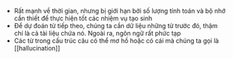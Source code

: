 - Rất mạnh về thời gian, nhưng bị giới hạn bởi số lượng tính toán và bộ nhớ cần thiết để thực hiện tốt các nhiệm vụ tạo sinh
- Để dự đoán từ tiếp theo, chúng ta cần dữ liệu những từ trước đó, thậm chí là cả tài liệu chứa nó. Ngoài ra, ngôn ngữ rất phức tạp
- Các từ trong cấu trúc câu có thể mơ hồ hoặc có cái mà chúng ta gọi là [[hallucination]]